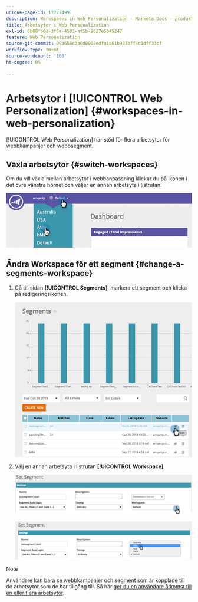 ```yaml
---
unique-page-id: 17727499
description: Workspaces in Web Personalization - Marketo Docs - produktdokumentation
title: Arbetsytor i Web Personalization
exl-id: 6b80fb8d-3f6a-4503-af5b-9627e5645247
feature: Web Personalization
source-git-commit: 09a656c3a0d0002edfa1a61b987bff4c1dff33cf
workflow-type: tm+mt
source-wordcount: '103'
ht-degree: 0%

---
```


# Arbetsytor i [!UICONTROL Web Personalization] {#workspaces-in-web-personalization}

[!UICONTROL Web Personalization] har stöd för flera arbetsytor för webbkampanjer och webbsegment.

## Växla arbetsytor {#switch-workspaces}

Om du vill växla mellan arbetsytor i webbanpassning klickar du på ikonen i det övre vänstra hörnet och väljer en annan arbetsyta i listrutan.

![](assets/ss7.png)

## Ändra Workspace för ett segment {#change-a-segments-workspace}

1. Gå till sidan **[!UICONTROL Segments]**, markera ett segment och klicka på redigeringsikonen.

   ![](assets/ss4.png)

1. Välj en annan arbetsyta i listrutan **[!UICONTROL Workspace]**.

   ![](assets/ss6.png)

   ![](assets/ss5.png)

>[!NOTE]
>
>Användare kan bara se webbkampanjer och segment som är kopplade till de arbetsytor som de har tillgång till. Så här [ger du en användare åtkomst till en eller flera arbetsytor](/help/marketo/product-docs/administration/workspaces-and-person-partitions/allow-user-access-to-a-workspace.md).
